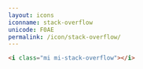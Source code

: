 ```yaml
---
layout: icons
iconname: stack-overflow
unicode: F0AE
permalink: /icon/stack-overflow/
---
```


``` html
<i class="mi mi-stack-overflow"></i>
```
